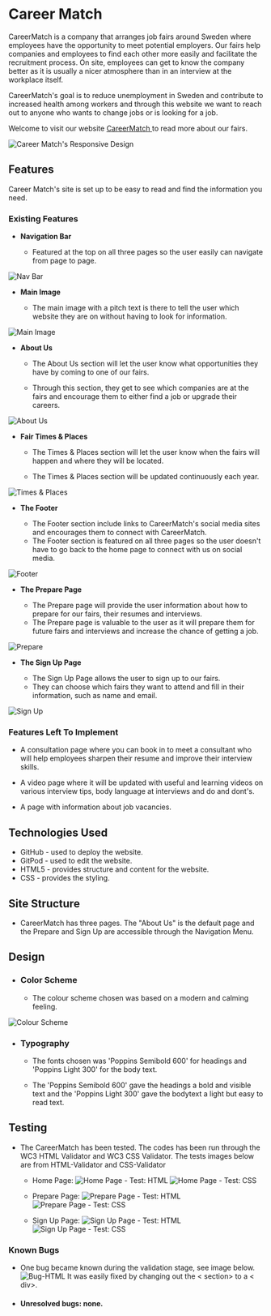 # Career Match

CareerMatch is a company that arranges job fairs around Sweden where employees have the opportunity to meet potential employers. Our fairs help companies and employees to find each other more easily and facilitate the recruitment process. On site, employees can get to know the company better as it is usually a nicer atmosphere than in an interview at the workplace itself. 

CareerMatch's goal is to reduce unemployment in Sweden and contribute to increased health among workers and through this website we want to reach out to anyone who wants to change jobs or is looking for a job.

Welcome to visit our website <a href="https://arneladedovic.github.io/career-match/index.html" target="_blank" rel="noopener"> CareerMatch </a> to read more about our fairs. 

![Career Match's Responsive Design](assets/images/readme.images/career-match.png)

## Features
Career Match's site is set up to be easy to read and find the information you need. 

### Existing Features

- __Navigation Bar__

    * Featured at the top on all three pages so the user easily can navigate from page to page. 

![Nav Bar](assets/images/readme.images/navigation-bar.png)

- __Main Image__

    * The main image with a pitch text is there to tell the user which website they are on without having to look for information. 

![Main Image](assets/images/readme.images/head-image.png)

- __About Us__ 

    * The About Us section will let the user know what opportunities they have by coming to one of our fairs.
    
    * Through this section, they get to see which companies are at the fairs and encourage them to either find a job or upgrade their careers.

![About Us](assets/images/readme.images/about-careermatch.png)

- __Fair Times & Places__

    * The Times & Places section will let the user know when the fairs will happen and where they will be located.

    * The Times & Places section will be updated continuously each year. 

![Times & Places](assets/images/readme.images/place-and-date.png)

- __The Footer__

    * The Footer section include links to CareerMatch's social media sites and encourages them to connect with CareerMatch.
    * The Footer section is featured on all three pages so the user doesn't have to go back to the home page to connect with us on social media. 

![Footer](assets/images/readme.images/footer.png)

- __The Prepare Page__

    * The Prepare page will provide the user information about how to prepare for our fairs, their resumes and interviews.
    * The Prepare page is valuable to the user as it will prepare them for future fairs and interviews and increase the chance of getting a job.

![Prepare](assets/images/readme.images/prepare.png)

- __The Sign Up Page__

    * The Sign Up Page allows the user to sign up to our fairs.
    * They can choose which fairs they want to attend and fill in their information, such as name and email.

![Sign Up](assets/images/readme.images/signup.png)

### Features Left To Implement

* A consultation page where you can book in to meet a consultant who will help employees sharpen their resume and improve their interview skills. 

* A video page where it will be updated with useful and learning videos on various interview tips, body language at interviews and do and dont's.

* A page with information about job vacancies.

## Technologies Used

* GitHub - used to deploy the website.
* GitPod - used to edit the website.
* HTML5 - provides structure and content for the website.
* CSS - provides the styling.

## Site Structure

* CareerMatch has three pages. The "About Us" is the default page and the Prepare and Sign Up are accessible through the Navigation Menu.

## Design

* ### Color Scheme
    
   * The colour scheme chosen was based on a modern and calming feeling. 

![Colour Scheme](assets/images/readme.images/colour-scheme.png)

* ### Typography 

    * The fonts chosen was 'Poppins Semibold 600' for headings and 'Poppins Light 300' for the body text. 

    * The 'Poppins Semibold 600' gave the headings a bold and visible text and the 'Poppins Light 300' gave the bodytext a light but easy to read text. 

## Testing

* The CareerMatch has been tested. The codes has been run through the WC3 HTML Validator and WC3 CSS Validator. 
The tests images below are from HTML-Validator and CSS-Validator
  
    * Home Page:
    ![Home Page - Test: HTML](assets/images/readme.images/test-home-html.png)
    ![Home Page - Test: CSS](assets/images/readme.images/test-home-css.png)

    * Prepare Page:
    ![Prepare Page - Test: HTML](assets/images/readme.images/test-prepare-html.png)
    ![Prepare Page - Test: CSS](assets/images/readme.images/test-prepare-css.png)

    * Sign Up Page:
    ![Sign Up Page - Test: HTML](assets/images/readme.images/test-signup-html.png)
    ![Sign Up Page - Test: CSS](assets/images/readme.images/test-signup-css.png)

### Known Bugs

* One bug became known during the validation stage, see image below. 
![Bug-HTML](assets/images/readme.images/error-html.png)
It was easily fixed by changing out the < section> to a < div>. 

* #### Unresolved bugs: none.
